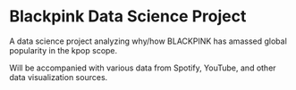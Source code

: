 # Blackpink Data Science Project
A data science project analyzing why/how BLACKPINK has amassed global popularity in the kpop scope.

Will be accompanied with various data from Spotify, YouTube, and other data visualization sources.